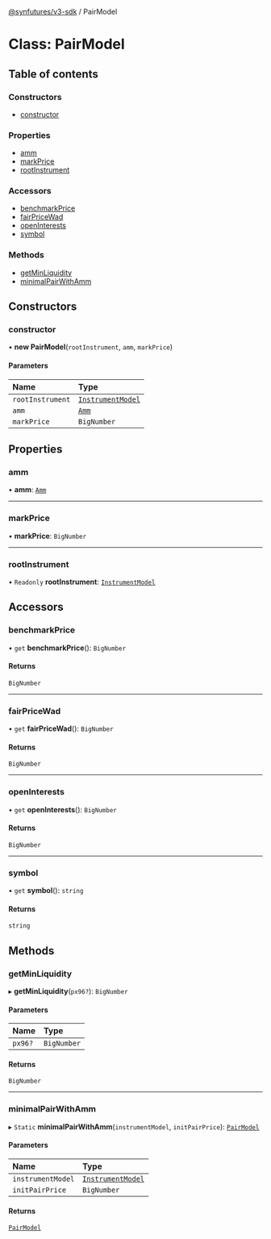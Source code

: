 [@synfutures/v3-sdk](../README.md) / PairModel

# Class: PairModel

## Table of contents

### Constructors

- [constructor](PairModel.md#constructor)

### Properties

- [amm](PairModel.md#amm)
- [markPrice](PairModel.md#markprice)
- [rootInstrument](PairModel.md#rootinstrument)

### Accessors

- [benchmarkPrice](PairModel.md#benchmarkprice)
- [fairPriceWad](PairModel.md#fairpricewad)
- [openInterests](PairModel.md#openinterests)
- [symbol](PairModel.md#symbol)

### Methods

- [getMinLiquidity](PairModel.md#getminliquidity)
- [minimalPairWithAmm](PairModel.md#minimalpairwithamm)

## Constructors

### constructor

• **new PairModel**(`rootInstrument`, `amm`, `markPrice`)

#### Parameters

| Name | Type |
| :------ | :------ |
| `rootInstrument` | [`InstrumentModel`](InstrumentModel.md) |
| `amm` | [`Amm`](../interfaces/Amm.md) |
| `markPrice` | `BigNumber` |

## Properties

### amm

• **amm**: [`Amm`](../interfaces/Amm.md)

___

### markPrice

• **markPrice**: `BigNumber`

___

### rootInstrument

• `Readonly` **rootInstrument**: [`InstrumentModel`](InstrumentModel.md)

## Accessors

### benchmarkPrice

• `get` **benchmarkPrice**(): `BigNumber`

#### Returns

`BigNumber`

___

### fairPriceWad

• `get` **fairPriceWad**(): `BigNumber`

#### Returns

`BigNumber`

___

### openInterests

• `get` **openInterests**(): `BigNumber`

#### Returns

`BigNumber`

___

### symbol

• `get` **symbol**(): `string`

#### Returns

`string`

## Methods

### getMinLiquidity

▸ **getMinLiquidity**(`px96?`): `BigNumber`

#### Parameters

| Name | Type |
| :------ | :------ |
| `px96?` | `BigNumber` |

#### Returns

`BigNumber`

___

### minimalPairWithAmm

▸ `Static` **minimalPairWithAmm**(`instrumentModel`, `initPairPrice`): [`PairModel`](PairModel.md)

#### Parameters

| Name | Type |
| :------ | :------ |
| `instrumentModel` | [`InstrumentModel`](InstrumentModel.md) |
| `initPairPrice` | `BigNumber` |

#### Returns

[`PairModel`](PairModel.md)
